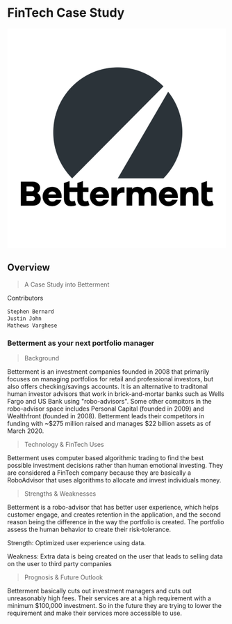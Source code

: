 # FinTech Case Study

![Screenshot](./Betterment-Logo.png)

## Overview

> A Case Study into Betterment

Contributors
```
Stephen Bernard
Justin John
Mathews Varghese
```

### Betterment as your next portfolio manager

> Background

Betterment is an investment companies founded in 2008 that primarily focuses on managing portfolios for retail and professional investors, but also offers checking/savings accounts. It is an alternative to traditonal human investor advisors that work in brick-and-mortar banks such as Wells Fargo and US Bank using "robo-advisors". Some other compitors in the robo-advisor space includes Personal Capital (founded in 2009) and Wealthfront (founded in 2008). Betterment leads their competitors in funding with ~$275 million raised and manages $22 billion assets as of March 2020.

> Technology & FinTech Uses

Betterment uses computer based algorithmic trading to find the best possible investment decisions rather than human emotional investing. They are considered a FinTech company because they are basically a RoboAdvisor that uses algorithms to allocate and invest individuals money. 

> Strengths & Weaknesses

Betterment is a robo-advisor that has better user experience, which helps customer engage, and creates retention in the application, and the second reason being the difference in the way the portfolio is created.  The portfolio assess the human behavior to create their risk-tolerance. 

Strength: 
Optimized user experience using data.

Weakness:
Extra data is being created on the user that leads to selling data on the user to third party companies

> Prognosis & Future Outlook

Betterment basically cuts out investment managers and cuts out unreasonably high fees. Their services are at a high requirement with a minimum $100,000 investment. So in the future they are trying to lower the requirement and make their services more accessible to use. 
